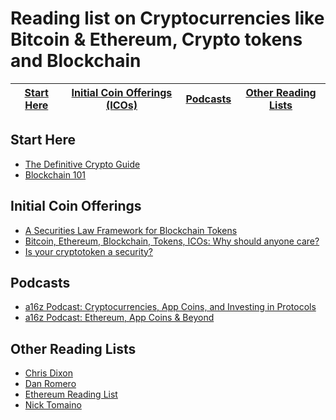 # Reading list on Cryptocurrencies like Bitcoin & Ethereum, Crypto tokens and Blockchain

| [Start Here](#start-here) | [Initial Coin Offerings (ICOs)](#initial-coin-offerings) | [Podcasts](#podcasts) | [Other Reading Lists](#other-reading-lists) 
| ------------- | ------------- | ------------- | ------------- |

## Start Here
- [The Definitive Crypto Guide](https://mycrypto.guide/#dbft)
- [Blockchain 101](https://coincenter.org/learn)

## Initial Coin Offerings
- [A Securities Law Framework for Blockchain Tokens](https://www.coinbase.com/legal/securities-law-framework.pdf)
- [Bitcoin, Ethereum, Blockchain, Tokens, ICOs: Why should anyone care?](https://hackernoon.com/bitcoin-ethereum-blockchain-tokens-icos-why-should-anyone-care-890b868cec06)
- [Is your cryptotoken a security?](https://coincenter.org/entry/is-your-cryptotoken-a-security-this-new-tool-will-help-you-find-out)

## Podcasts
- [a16z Podcast: Cryptocurrencies, App Coins, and Investing in Protocols](https://a16z.com/2017/04/03/cryptocurrencies-protocols-appcoins/)
- [a16z Podcast: Ethereum, App Coins & Beyond](https://a16z.com/2016/08/28/ethereum/)

## Other Reading Lists
- [Chris Dixon](https://medium.com/@cdixon/crypto-token-roundup-4d57c32a87d7)
- [Dan Romero](https://medium.com/@dwr/digital-currency-reading-list-6219f1623bfd)
- [Ethereum Reading List](https://github.com/Scanate/EthList)
- [Nick Tomaino](https://thecontrol.co/some-blockchain-reading-1d98ec6b2f39)
